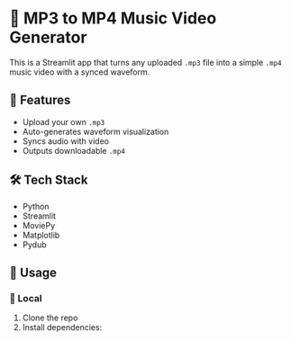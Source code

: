 # 🎵 MP3 to MP4 Music Video Generator

This is a Streamlit app that turns any uploaded `.mp3` file into a simple `.mp4` music video with a synced waveform.

## 🚀 Features
- Upload your own `.mp3`
- Auto-generates waveform visualization
- Syncs audio with video
- Outputs downloadable `.mp4`

## 🛠 Tech Stack
- Python
- Streamlit
- MoviePy
- Matplotlib
- Pydub

## 🧠 Usage

### 🔧 Local
1. Clone the repo
2. Install dependencies:

